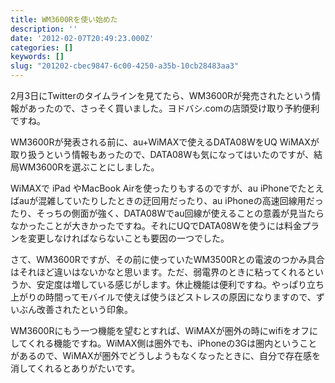 ```yaml
---
title: WM3600Rを使い始めた
description: ''
date: '2012-02-07T20:49:23.000Z'
categories: []
keywords: []
slug: "201202-cbec9847-6c00-4250-a35b-10cb28483aa3"
---
```

2月3日にTwitterのタイムラインを見てたら、WM3600Rが発売されたという情報があったので、さっそく買いました。ヨドバシ.comの店頭受け取り予約便利ですね。

WM3600Rが発表される前に、au+WiMAXで使えるDATA08WをUQ WiMAXが取り扱うという情報もあったので、DATA08Wも気になってはいたのですが、結局WM3600Rを選ぶことにしました。

WiMAXで iPad やMacBook Airを使ったりもするのですが、au iPhoneでたとえばauが混雑していたりしたときの迂回用だったり、au iPhoneの高速回線用だったり、そっちの側面が強く、DATA08Wでau回線が使えることの意義が見当たらなかったことが大きかったですね。それにUQでDATA08Wを使うには料金プランを変更しなければならないことも要因の一つでした。

さて、WM3600Rですが、その前に使っていたWM3500Rとの電波のつかみ具合はそれほど違いはないかなと思います。ただ、弱電界のときに粘ってくれるというか、安定度は増している感じがします。休止機能は便利ですね。やっぱり立ち上がりの時間ってモバイルで使えば使うほどストレスの原因になりますので、ずいぶん改善されたという印象。

WM3600Rにもう一つ機能を望むとすれば、WiMAXが圏外の時にwifiをオフにしてくれる機能ですね。WiMAX側は圏外でも、iPhoneの3Gは圏内ということがあるので、WiMAXが圏外でどうしようもなくなったときに、自分で存在感を消してくれるとありがたいです。